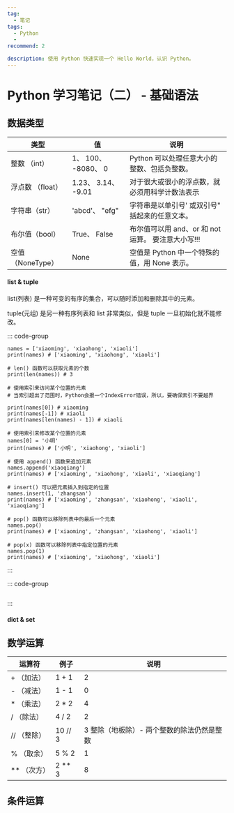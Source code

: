 ```yaml
---
tag:
  - 笔记
tags:
  - Python
  -
recommend: 2

description: 使用 Python 快速实现一个 Hello World，认识 Python。
---
```


# Python 学习笔记（二） - 基础语法

## 数据类型

| 类型             | 值                  | 说明                                               |
| ---------------- | ------------------- | -------------------------------------------------- |
| 整数 （int）     | 1、 100、 -8080、 0 | Python 可以处理任意大小的整数、包括负整数。        |
| 浮点数 （float） | 1.23、 3.14、 -9.01 | 对于很大或很小的浮点数，就必须用科学计数法表示     |
| 字符串（str）    | 'abcd'、 "efg"      | 字符串是以单引号' 或双引号" 括起来的任意文本。     |
| 布尔值（bool）   | True、 False        | 布尔值可以用 and、or 和 not 运算。 要注意大小写!!! |
| 空值（NoneType） | None                | 空值是 Python 中一个特殊的值，用 None 表示。       |

#### list & tuple

list(列表) 是一种可变的有序的集合，可以随时添加和删除其中的元素。

tuple(元组) 是另一种有序列表和 list 非常类似，但是 tuple 一旦初始化就不能修改。

::: code-group

```python[list.py]
names = ['xiaoming', 'xiaohong', 'xiaoli']
print(names) # ['xiaoming', 'xiaohong', 'xiaoli']

# len() 函数可以获取元素的个数
print(len(names)) # 3

# 使用索引来访问某个位置的元素
# 当索引超出了范围时，Python会报一个IndexError错误，所以，要确保索引不要越界

print(names[0]) # xiaoming
print(names[-1]) # xiaoli
print(names[len(names) - 1]) # xiaoli

# 使用索引来修改某个位置的元素
names[0] = '小明'
print(names) # ['小明', 'xiaohong', 'xiaoli']

# 使用 append() 函数来追加元素
names.append('xiaoqiang')
print(names) # ['xiaoming', 'xiaohong', 'xiaoli', 'xiaoqiang']

# insert() 可以把元素插入到指定的位置
names.insert(1, 'zhangsan')
print(names) # ['xiaoming', 'zhangsan', 'xiaohong', 'xiaoli', 'xiaoqiang']

# pop() 函数可以移除列表中的最后一个元素
names.pop()
print(names) # ['xiaoming', 'zhangsan', 'xiaohong', 'xiaoli']

# pop(x) 函数可以移除列表中指定位置的元素
names.pop(1)
print(names) # ['xiaoming', 'xiaohong', 'xiaoli']
```

:::

::: code-group

```python[tuple.py]

```

:::

#### dict & set

## 数学运算

| 运算符        | 例子     | 说明                                       |
| ------------- | -------- | ------------------------------------------ |
| + （加法）    | 1 + 1    | 2                                          |
| - （减法）    | 1 - 1    | 0                                          |
| \* （乘法）   | 2 \* 2   | 4                                          |
| / （除法）    | 4 / 2    | 2                                          |
| // （整除）   | 10 // 3  | 3 整除（地板除）- 两个整数的除法仍然是整数 |
| % （取余）    | 5 % 2    | 1                                          |
| \*\* （次方） | 2 \*\* 3 | 8                                          |

## 条件运算
